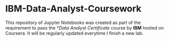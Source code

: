 # IBM-Data-Analyst-Coursework

This repository of Jupyter Notebooks was created as part of the requirement to pass the **Data Analyst Certificate* course by **IBM** hosted on Coursera. It will be regularly updated everytime I finish a new lab.
